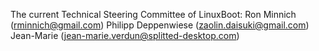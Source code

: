 The current Technical Steering Committee of LinuxBoot:
Ron Minnich (rminnich@gmail.com)
Philipp Deppenwiese (zaolin.daisuki@gmail.com)
Jean-Marie (jean-marie.verdun@splitted-desktop.com)
